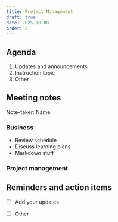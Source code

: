 ```yaml
---
title: Project Management
draft: true
date: 2025.10.08
order: 2
---
```


## Agenda
1. Updates and announcements
2. Instruction topic
3. Other

## Meeting notes
Note-taker: Name

### Business
- Review schedule
- Discuss learning plans
- Markdown stuff

### Project management


## Reminders and action items
- [ ] Add your updates
- [ ] Other


